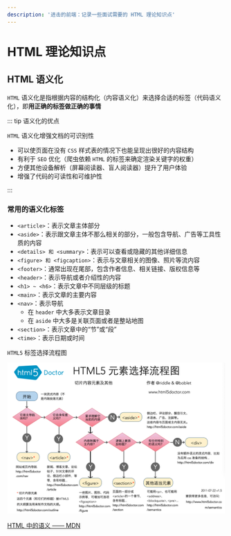 ```yaml
---
description: '进击的前端：记录一些面试需要的 HTML 理论知识点'
---
```


# HTML 理论知识点

## HTML 语义化

`HTML` 语义化是指根据内容的结构化（内容语义化）来选择合适的标签（代码语义化），即**用正确的标签做正确的事情**

::: tip 语义化的优点

`HTML` 语义化增强文档的可识别性

- 可以使页面在没有 `CSS` 样式表的情况下也能呈现出很好的内容结构
- 有利于 `SEO` 优化（爬虫依赖 `HTML` 的标签来确定渲染关键字的权重）
- 方便其他设备解析（屏幕阅读器、盲人阅读器）提升了用户体验
- 增强了代码的可读性和可维护性

:::

### 常用的语义化标签

- `<article>`：表示文章主体部分
- `<aside>`：表示跟文章主体不那么相关的部分，一般包含导航、广告等工具性质的内容
- `<details> 和 <summary>`：表示可以查看或隐藏的其他详细信息
- `<figure> 和 <figcaption>`：表示与文章相关的图像、照片等流内容
- `<footer>`：通常出现在尾部，包含作者信息、相关链接、版权信息等
- `<header>`：表示导航或者介绍性的内容
- `<h1> ~ <h6>`：表示文章中不同层级的标题
- `<main>`：表示文章的主要内容
- `<nav>`：表示导航
  - 在 `header` 中大多表示文章目录
  - 在 `aside` 中大多是关联页面或者是整站地图
- `<section>`：表示文章中的“节”或“段”
- `<time>`：表示日期或时间

`HTML5` 标签选择流程图

![HTML5 标签选择流程图](./images/html-semantic.png)

[HTML 中的语义 —— MDN](https://developer.mozilla.org/zh-CN/docs/Glossary/Semantics)
